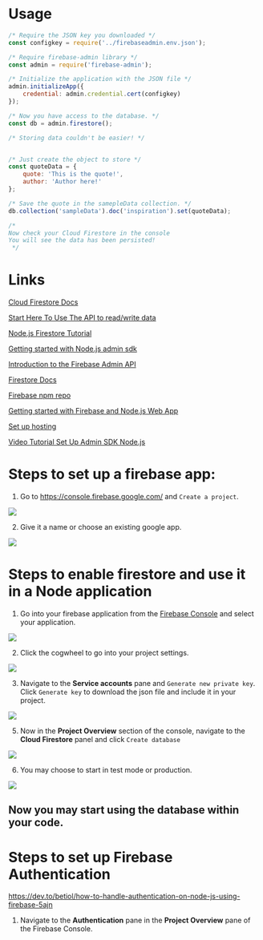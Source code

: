 # Usage

```javascript
/* Require the JSON key you downloaded */
const configkey = require('../firebaseadmin.env.json');

/* Require firebase-admin library */
const admin = require('firebase-admin');

/* Initialize the application with the JSON file */
admin.initializeApp({
    credential: admin.credential.cert(configkey)
});

/* Now you have access to the database. */
const db = admin.firestore();

/* Storing data couldn't be easier! */


/* Just create the object to store */
const quoteData = {
    quote: 'This is the quote!',
    author: 'Author here!'
};

/* Save the quote in the samepleData collection. */
db.collection('sampleData').doc('inspiration').set(quoteData);

/* 
Now check your Cloud Firestore in the console
You will see the data has been persisted!
 */
```

# Links
[Cloud Firestore Docs](https://firebase.google.com/docs/firestore)

[Start Here To Use The API to read/write data](https://firebase.google.com/docs/database/admin/start)

[Node.js Firestore Tutorial](https://medium.com/@sajid576/firebase-cloud-firestore-queries-using-javascript-nodejs-3bef2e105745)

[Getting started with Node.js admin sdk](https://firebase.google.com/docs/database/admin/start)

[Introduction to the Firebase Admin API](https://firebase.google.com/docs/admin/setup?authuser=0)

[Firestore Docs](https://firebase.google.com/docs/firestore?authuser=0)

[Firebase npm repo](https://www.npmjs.com/package/firebase)

[Getting started with Firebase and Node.js Web App](https://firebase.google.com/docs/web/setup)

[Set up hosting](https://firebase.google.com/docs/hosting/?authuser=0)

[Video Tutorial Set Up Admin SDK Node.js](https://www.youtube.com/watch?v=Z87OZtIYC_0)


# Steps to set up a firebase app:

1. Go to https://console.firebase.google.com/ and `Create a project`.

<img src="https://imgur.com/Jb0UvJ5.png">

2. Give it a name or choose an existing google app.

<img src="https://imgur.com/U4xaQoR.png">

# Steps to enable firestore and use it in a Node application

1. Go into your firebase application from the [Firebase Console](https://console.firebase.google.com/) and select your application.

<img src="https://imgur.com/WaJvVB8.png">


2. Click the cogwheel to go into your project settings.

<img src="https://imgur.com/hLeLjy6.png">

3. Navigate to the __Service accounts__ pane and `Generate new private key`. Click `Generate key` to download the json file and include it in your project.

<img src="https://imgur.com/RYEqjrv.png">

5. Now in the __Project Overview__ section of the console, navigate to the __Cloud Firestore__ panel and click `Create database`

<img src="https://imgur.com/HwE28hJ.png">

6. You may choose to start in test mode or production.

<img src="https://imgur.com/zanTldj.png">

## Now you may start using the database within your code.

# Steps to set up Firebase Authentication

https://dev.to/betiol/how-to-handle-authentication-on-node-js-using-firebase-5ajn

1. Navigate to the __Authentication__ pane in the __Project Overview__ pane of the Firebase Console.

